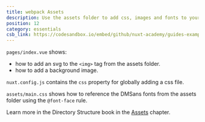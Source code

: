 ```yaml
---
title: webpack Assets
description: Use the assets folder to add css, images and fonts to your application
position: 12
category: essentials
csb_link: https://codesandbox.io/embed/github/nuxt-academy/guides-examples/tree/master/04_directory_structure/02_assets
---
```


<example-intro></example-intro>

`pages/index.vue` shows:

- how to add an svg to the `<img>` tag from the assets folder.
- how to add a background image.

`nuxt.config.js` contains the `css` property for globally adding a css file.

`assets/main.css` shows how to reference the DMSans fonts from the assets folder using the `@font-face` rule.

<base-alert type="next">

Learn more in the Directory Structure book in the [Assets](/guides/directory-structure/assets) chapter.

</base-alert>

<code-sandbox :src="csb_link"></code-sandbox>
